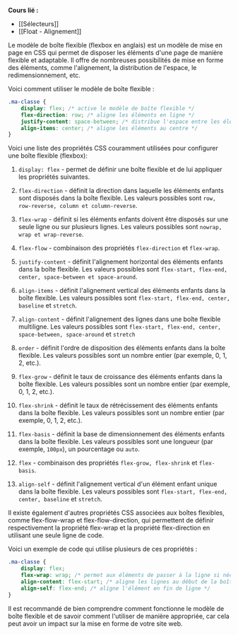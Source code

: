 **Cours lié :**
- [[Sélecteurs]]
- [[Float - Alignement]]

Le modèle de boîte flexible (flexbox en anglais) est un modèle de mise en page en CSS qui permet de disposer les éléments d'une page de manière flexible et adaptable. Il offre de nombreuses possibilités de mise en forme des éléments, comme l'alignement, la distribution de l'espace, le redimensionnement, etc.

Voici comment utiliser le modèle de boîte flexible :

```CSS
.ma-classe {
	display: flex; /* active le modèle de boîte flexible */
	flex-direction: row; /* aligne les éléments en ligne */
	justify-content: space-between; /* distribue l'espace entre les éléments */
	align-items: center; /* aligne les éléments au centre */
}
```

Voici une liste des propriétés CSS couramment utilisées pour configurer une boîte flexible (flexbox):

1.  `display: flex` - permet de définir une boîte flexible et de lui appliquer les propriétés suivantes.
   
2.  `flex-direction` - définit la direction dans laquelle les éléments enfants sont disposés dans la boîte flexible. Les valeurs possibles sont `row, row-reverse, column et column-reverse`.
   
3.  `flex-wrap` - définit si les éléments enfants doivent être disposés sur une seule ligne ou sur plusieurs lignes. Les valeurs possibles sont `nowrap, wrap et wrap-reverse`.
   
4.  `flex-flow` - combinaison des propriétés `flex-direction` et `flex-wrap`.
   
5.  `justify-content` - définit l'alignement horizontal des éléments enfants dans la boîte flexible. Les valeurs possibles sont `flex-start, flex-end, center, space-between et space-around`.
   
6.  `align-items` - définit l'alignement vertical des éléments enfants dans la boîte flexible. Les valeurs possibles sont `flex-start, flex-end, center, baseline` et `stretch`.
   
7.  `align-content` - définit l'alignement des lignes dans une boîte flexible multiligne. Les valeurs possibles sont `flex-start, flex-end, center, space-between, space-around` et `stretch`
   
8.  `order` - définit l'ordre de disposition des éléments enfants dans la boîte flexible. Les valeurs possibles sont un nombre entier (par exemple, 0, 1, 2, etc.).
   
9.  `flex-grow` - définit le taux de croissance des éléments enfants dans la boîte flexible. Les valeurs possibles sont un nombre entier (par exemple, 0, 1, 2, etc.).
   
10.  `flex-shrink` - définit le taux de rétrécissement des éléments enfants dans la boîte flexible. Les valeurs possibles sont un nombre entier (par exemple, 0, 1, 2, etc.).

11.  `flex-basis` - définit la base de dimensionnement des éléments enfants dans la boîte flexible. Les valeurs possibles sont une longueur (par exemple, `100px`), un pourcentage ou `auto`.

12.  `flex` - combinaison des propriétés `flex-grow, flex-shrink` et `flex-basis`.

13.  `align-self` - définit l'alignement vertical d'un élément enfant unique dans la boîte flexible. Les valeurs possibles sont `flex-start, flex-end, center, baseline` et `stretch`.

Il existe également d'autres propriétés CSS associées aux boîtes flexibles, comme flex-flow-wrap et flex-flow-direction, qui permettent de définir respectivement la propriété flex-wrap et la propriété flex-direction en utilisant une seule ligne de code.

Voici un exemple de code qui utilise plusieurs de ces propriétés :

```CSS
.ma-classe {
	display: flex;
	flex-wrap: wrap; /* permet aux éléments de passer à la ligne si nécessaire */
	align-content: flex-start; /* aligne les lignes au début de la boîte flexible */
	align-self: flex-end; /* aligne l'élément en fin de ligne */
}
```

Il est recommandé de bien comprendre comment fonctionne le modèle de boîte flexible et de savoir comment l'utiliser de manière appropriée, car cela peut avoir un impact sur la mise en forme de votre site web.